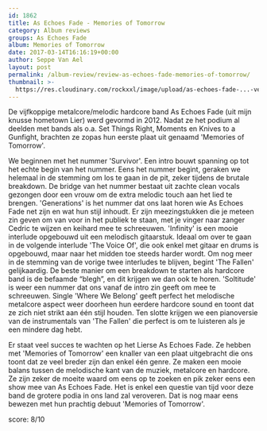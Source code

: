 ```yaml
---
id: 1862
title: As Echoes Fade - Memories of Tomorrow
category: Album reviews
groups: As Echoes Fade
album: Memories of Tomorrow
date: 2017-03-14T16:16:19+00:00
author: Seppe Van Ael
layout: post
permalink: /album-review/review-as-echoes-fade-memories-of-tomorrow/
thumbnail: >-
  https://res.cloudinary.com/rockxxl/image/upload/as-echoes-fade-...-verena.jpg
---
```

De vijfkoppige metalcore/melodic hardcore band As Echoes Fade (uit mijn knusse hometown Lier) werd gevormd in 2012. Nadat ze het podium al deelden met bands als o.a. Set Things Right, Moments en Knives to a Gunfight, brachten ze zopas hun eerste plaat uit genaamd 'Memories of Tomorrow'.

We beginnen met het nummer 'Survivor'. Een intro bouwt spanning op tot het echte begin van het nummer. Eens het nummer begint, geraken we helemaal in de stemming om los te gaan in de pit, zeker tijdens de brutale breakdown. De bridge van het nummer bestaat uit zachte clean vocals gezongen door een vrouw om de extra melodic touch aan het lied te brengen. 'Generations' is het nummer dat ons laat horen wie As Echoes Fade net zijn en wat hun stijl inhoudt. Er zijn meezingstukken die je meteen zin geven om van voor in het publiek te staan, met je vinger naar zanger Cedric te wijzen en keihard mee te schreeuwen. 'Infinity' is een mooie interlude opgebouwd uit een melodisch gitaarstuk. Ideaal om over te gaan in de volgende interlude 'The Voice Of', die ook enkel met gitaar en drums is opgebouwd, maar naar het midden toe steeds harder wordt. Om nog meer in de stemming van de vorige twee interludes te blijven, begint 'The Fallen' gelijkaardig. De beste manier om een breakdown te starten als hardcore band is de befaamde “blegh&#8221;, en dit krijgen we dan ook te horen. 'Soltitude' is weer een nummer dat ons vanaf de intro zin geeft om mee te schreeuwen. Single 'Where We Belong' geeft perfect het melodische metalcore aspect weer doorheen hun eerdere hardcore sound en toont dat ze zich niet strikt aan één stijl houden. Ten slotte krijgen we een pianoversie van de instrumentals van 'The Fallen' die perfect is om te luisteren als je een mindere dag hebt.

Er staat veel succes te wachten op het Lierse As Echoes Fade. Ze hebben met 'Memories of Tomorrow' een knaller van een plaat uitgebracht die ons toont dat ze veel breder zijn dan enkel één genre. Ze maken een mooie balans tussen de melodische kant van de muziek, metalcore en hardcore. Ze zijn zeker de moeite waard om eens op te zoeken en pik zeker eens een show mee van As Echoes Fade. Het is enkel een questie van tijd voor deze band de grotere podia in ons land zal veroveren. Dat is nog maar eens bewezen met hun prachtig debuut 'Memories of Tomorrow'.

score: 8/10



